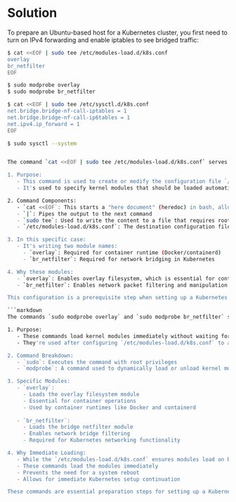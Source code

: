 # Solution

To prepare an Ubuntu-based host for a Kubernetes cluster, you first need to turn on IPv4 forwarding and enable iptables to see bridged traffic:

```bash
$ cat <<EOF | sudo tee /etc/modules-load.d/k8s.conf
overlay
br_netfilter
EOF

$ sudo modprobe overlay
$ sudo modprobe br_netfilter

$ cat <<EOF | sudo tee /etc/sysctl.d/k8s.conf
net.bridge.bridge-nf-call-iptables = 1
net.bridge.bridge-nf-call-ip6tables = 1
net.ipv4.ip_forward = 1
EOF

$ sudo sysctl --system


The command `cat <<EOF | sudo tee /etc/modules-load.d/k8s.conf` serves a specific purpose in Linux systems, particularly when setting up Kubernetes. Let's break it down:

1. Purpose:
   - This command is used to create or modify the configuration file `/etc/modules-load.d/k8s.conf`
   - It's used to specify kernel modules that should be loaded automatically at boot time

2. Command Components:
   - `cat <<EOF`: This starts a "here document" (heredoc) in bash, allowing you to input multiple lines of text
   - `|`: Pipes the output to the next command
   - `sudo tee`: Used to write the content to a file that requires root privileges
   - `/etc/modules-load.d/k8s.conf`: The destination configuration file for Kubernetes

3. In this specific case:
   - It's writing two module names:
     - `overlay`: Required for container runtime (Docker/containerd)
     - `br_netfilter`: Required for network bridging in Kubernetes

4. Why these modules:
   - `overlay`: Enables overlay filesystem, which is essential for container operations
   - `br_netfilter`: Enables network packet filtering and manipulation through iptables for containers

This configuration is a prerequisite step when setting up a Kubernetes cluster to ensure proper networking and container functionality.

```markdown
The commands `sudo modprobe overlay` and `sudo modprobe br_netfilter` serve immediate loading purposes for Kubernetes setup:

1. Purpose:
   - These commands load kernel modules immediately without waiting for a system reboot
   - They're used after configuring `/etc/modules-load.d/k8s.conf` to apply changes instantly

2. Command Breakdown:
   - `sudo`: Executes the command with root privileges
   - `modprobe`: A command used to dynamically load or unload kernel modules

3. Specific Modules:
   - `overlay`:
     - Loads the overlay filesystem module
     - Essential for container operations
     - Used by container runtimes like Docker and containerd
   
   - `br_netfilter`:
     - Loads the bridge netfilter module
     - Enables network bridge filtering
     - Required for Kubernetes networking functionality

4. Why Immediate Loading:
   - While the `/etc/modules-load.d/k8s.conf` ensures modules load on boot
   - These commands load the modules immediately
   - Prevents the need for a system reboot
   - Allows for immediate Kubernetes setup continuation

These commands are essential preparation steps for setting up a Kubernetes environment.
```


